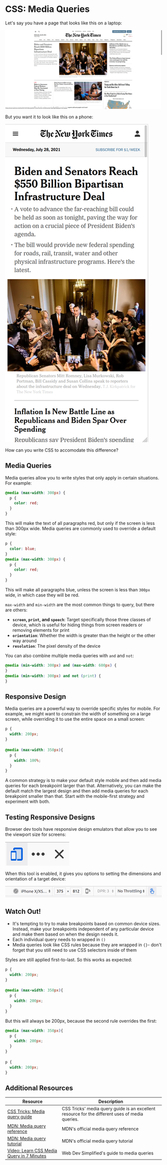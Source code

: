 # CSS: Media Queries

Let's say you have a page that looks like this on a laptop:

![New York Times homepage - Laptop](assets/nyt-laptop.png)

But you want it to look like this on a phone:

![New York Times homepage - Phone](assets/nyt-phone.png)

How can you write CSS to accomodate this difference?

## Media Queries

Media queries allow you to write styles that only apply in certain situations. For example:

```css
@media (max-width: 300px) {
  p {
    color: red;
  }
}
```

This will make the text of all paragraphs red, but only if the screen is less than 300px wide. Media queries are commonly used to override a default style:

```css
p {
  color: blue;
}
@media (max-width: 300px) {
  p {
    color: red;
  }
}
```

This will make all paragraphs blue, unless the screen is less than `300px` wide, in which case they will be red.

`max-width` and `min-width` are the most common things to query, but there are others:

* **`screen`, `print`, and `speech`**: Target specifically those three classes of device, which is useful for hiding things from screen readers or removing elements for print
* **`orientation`**: Whether the width is greater than the height or the other way around
* **`resolution`**: The pixel density of the device

You can also combine multiple media queries with `and` and `not`:

```css
@media (min-width: 300px) and (max-width: 600px) {
}
@media (min-width: 300px) and not (print) {
}
```

## Responsive Design

Media queries are a powerful way to override specific styles for mobile. For example, we might want to constrain the width of something on a large screen, while overriding it to use the entire space on a small screen:

```css
p {
  width: 200px;
}

@media (max-width: 350px){
  p {
    width: 100%;
  }
}
```

A common strategy is to make your default style mobile and then add media queries for each breakpoint larger than that. Alternatively, you can make the default match the largest design and then add media queries for each breakpoint smaller than that. Start with the mobile-first strategy and experiment with both.

## Testing Responsive Designs

Browser dev tools have responsive design emulators that allow you to see the viewport size for screens:

![Browser dev tools responsive design mode toggle](assets/responsive-design-emulator.png)

When this tool is enabled, it gives you options to setting the dimensions and orientation of a target device:

![Browser dev tools responsive design mode options](assets/responsive-design-tools-2.png)

## Watch Out!

* It's tempting to try to make breakpoints based on common device sizes. Instead, make your breakpoints independent of any particular device and make them based on when the design needs it.
* Each individual query needs to wrapped in `()`
* Media queries look like CSS rules because they are wrapped in `{}`- don't forget that you still need to use CSS selectors inside of them

Styles are still applied first-to-last. So this works as expected:

```css
p {
  width: 200px;
}

@media (max-width: 350px){
  p {
    width: 200px;
  }
}
```

But this will always be 200px, because the second rule overrides the first:


```css
@media (max-width: 350px){
  p {
    width: 200px;
  }
}

p {
  width: 200px;
}
```

## Additional Resources

| Resource | Description |
| --- | --- |
| [CSS Tricks: Media query guide](https://css-tricks.com/a-complete-guide-to-css-media-queries/) | CSS Tricks' media query guide is an excellent resource for the different uses of media queries. |
| [MDN: Media query reference](https://developer.mozilla.org/en-US/docs/Web/CSS/Media_Queries/Using_media_queries) | MDN's official media query reference |
| [MDN: Media query tutorial](https://developer.mozilla.org/en-US/docs/Learn/CSS/CSS_layout/Media_queries) | MDN's official media query tutorial |
| [Video: Learn CSS Media Query in 7 Minutes](https://www.youtube.com/watch?v=yU7jJ3NbPdA) | Web Dev Simplified's guide to media queries |
